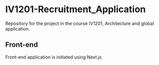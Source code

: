 # IV1201-Recruitment_Application

Repository for the project in the course IV1201, Architecture and global application.

## Front-end

Front-end application is initiated using Next.js
